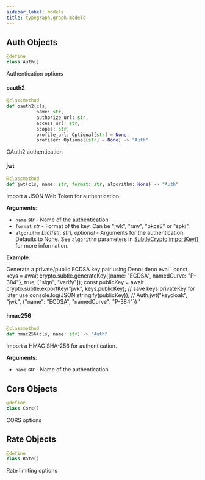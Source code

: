 ```yaml
---
sidebar_label: models
title: typegraph.graph.models
---
```


## Auth Objects

```python
@define
class Auth()
```

Authentication options

#### oauth2

```python
@classmethod
def oauth2(cls,
           name: str,
           authorize_url: str,
           access_url: str,
           scopes: str,
           profile_url: Optional[str] = None,
           profiler: Optional[str] = None) -> "Auth"
```

OAuth2 authentication

#### jwt

```python
@classmethod
def jwt(cls, name: str, format: str, algorithm: None) -> "Auth"
```

Import a JSON Web Token for authentication.

**Arguments**:

- `name` _str_ - Name of the authentication
- `format` _str_ - Format of the key. Can be "jwk", "raw", "pkcs8" or "spki".
- `algorithm` _Dict[str, str], optional_ - Arguments for the authentication. Defaults to None. See `algorithm` parameters in [SubtleCrypto.importKey()](https://developer.mozilla.org/en-US/docs/Web/API/SubtleCrypto/importKey) for more information.
  

**Example**:

  Generate a private/public ECDSA key pair using Deno:
  deno eval '
  const keys = await crypto.subtle.generateKey({name: "ECDSA", namedCurve: "P-384"}, true, ["sign", "verify"]);
  const publicKey = await crypto.subtle.exportKey("jwk", keys.publicKey);
  // save keys.privateKey for later use
  console.log(JSON.stringify(publicKey));
  // Auth.jwt("keycloak", "jwk", {"name": "ECDSA", "namedCurve": "P-384"})
  '

#### hmac256

```python
@classmethod
def hmac256(cls, name: str) -> "Auth"
```

Import a HMAC SHA-256 for authentication.

**Arguments**:

- `name` _str_ - Name of the authentication

## Cors Objects

```python
@define
class Cors()
```

CORS options

## Rate Objects

```python
@define
class Rate()
```

Rate limiting options

